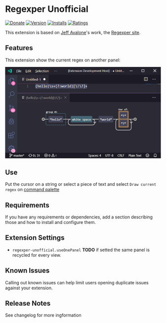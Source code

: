 # Regexper **Unofficial**

[![Donate](https://img.shields.io/badge/Donate-PayPal-green.svg)](https://www.paypal.com/cgi-bin/webscr?cmd=_s-xclick&hosted_button_id=LHCBE7ERSSVDJ&source=url)
[![Version](https://vsmarketplacebadge.apphb.com/version-short/aperricone.regexper-unofficial.svg)](https://marketplace.visualstudio.com/items?itemName=aperricone.regexper-unofficial)
[![Installs](https://vsmarketplacebadge.apphb.com/installs-short/aperricone.regexper-unofficial.svg)](https://marketplace.visualstudio.com/items?itemName=aperricone.regexper-unofficial)
[![Ratings](https://vsmarketplacebadge.apphb.com/rating-short/aperricone.regexper-unofficial.svg)](https://marketplace.visualstudio.com/items?itemName=aperricone.regexper-unofficial)


This extension is based on [Jeff Avalone](jeff.avallone@gmail.com)'s work, the [Regexper site](https://regexper.com/).

## Features

This extension show the current regex on another panel:

![example](regexper_unofficial.png)

## Use
Put the cursor on a string or select a piece of text and select `Draw current regex` on [command palette](https://code.visualstudio.com/docs/getstarted/userinterface#_command-palette.)

## Requirements

If you have any requirements or dependencies, add a section describing those and how to install and configure them.

## Extension Settings

* `regexper-unofficial.useOnePanel` **TODO** if setted the same panel is recycled for every view.

## Known Issues

Calling out known issues can help limit users opening duplicate issues against your extension.

## Release Notes

See changelog for more ingformation
